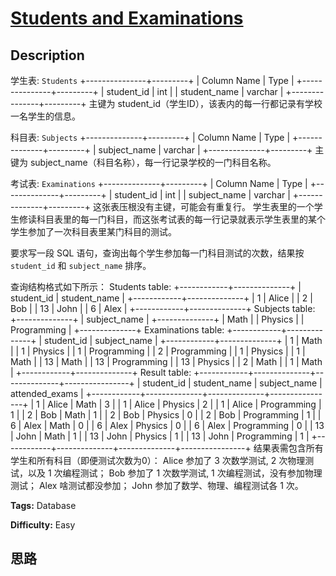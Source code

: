 # [Students and Examinations][title]

## Description

学生表: `Students`
            +---------------+---------+    | Column Name   | Type    |    +---------------+---------+    | student_id    | int     |    | student_name  | varchar |    +---------------+---------+    主键为 student_id（学生ID），该表内的每一行都记录有学校一名学生的信息。    



科目表: `Subjects`
            +--------------+---------+    | Column Name  | Type    |    +--------------+---------+    | subject_name | varchar |    +--------------+---------+    主键为 subject_name（科目名称），每一行记录学校的一门科目名称。    



考试表: `Examinations`
            +--------------+---------+    | Column Name  | Type    |    +--------------+---------+    | student_id   | int     |    | subject_name | varchar |    +--------------+---------+    这张表压根没有主键，可能会有重复行。    学生表里的一个学生修读科目表里的每一门科目，而这张考试表的每一行记录就表示学生表里的某个学生参加了一次科目表里某门科目的测试。    



要求写一段 SQL 语句，查询出每个学生参加每一门科目测试的次数，结果按 `student_id` 和 `subject_name` 排序。

查询结构格式如下所示：
            Students table:    +------------+--------------+    | student_id | student_name |    +------------+--------------+    | 1          | Alice        |    | 2          | Bob          |    | 13         | John         |    | 6          | Alex         |    +------------+--------------+    Subjects table:    +--------------+    | subject_name |    +--------------+    | Math         |    | Physics      |    | Programming  |    +--------------+    Examinations table:    +------------+--------------+    | student_id | subject_name |    +------------+--------------+    | 1          | Math         |    | 1          | Physics      |    | 1          | Programming  |    | 2          | Programming  |    | 1          | Physics      |    | 1          | Math         |    | 13         | Math         |    | 13         | Programming  |    | 13         | Physics      |    | 2          | Math         |    | 1          | Math         |    +------------+--------------+    Result table:    +------------+--------------+--------------+----------------+    | student_id | student_name | subject_name | attended_exams |    +------------+--------------+--------------+----------------+    | 1          | Alice        | Math         | 3              |    | 1          | Alice        | Physics      | 2              |    | 1          | Alice        | Programming  | 1              |    | 2          | Bob          | Math         | 1              |    | 2          | Bob          | Physics      | 0              |    | 2          | Bob          | Programming  | 1              |    | 6          | Alex         | Math         | 0              |    | 6          | Alex         | Physics      | 0              |    | 6          | Alex         | Programming  | 0              |    | 13         | John         | Math         | 1              |    | 13         | John         | Physics      | 1              |    | 13         | John         | Programming  | 1              |    +------------+--------------+--------------+----------------+    结果表需包含所有学生和所有科目（即便测试次数为0）：    Alice 参加了 3 次数学测试, 2 次物理测试，以及 1 次编程测试；    Bob 参加了 1 次数学测试, 1 次编程测试，没有参加物理测试；    Alex 啥测试都没参加；    John  参加了数学、物理、编程测试各 1 次。    


**Tags:** Database

**Difficulty:** Easy

## 思路

[title]: https://leetcode-cn.com/problems/students-and-examinations

